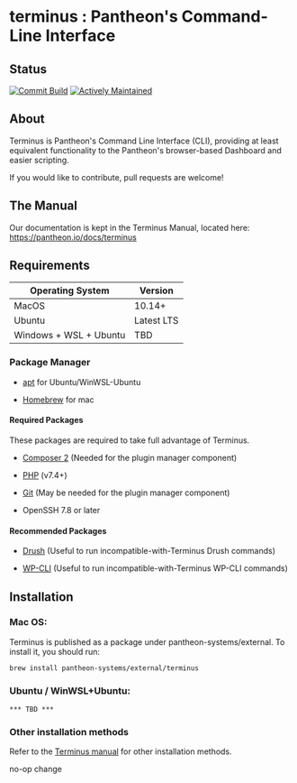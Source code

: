 # terminus : Pantheon's Command-Line Interface

## Status

[![Commit Build](https://github.com/pantheon-systems/terminus/actions/workflows/ci.yml/badge.svg?branch=v3.0)](https://github.com/pantheon-systems/terminus/actions/workflows/ci.yml)
[![Actively Maintained](https://img.shields.io/badge/Pantheon-Actively_Maintained-yellow?logo=pantheon&color=FFDC28)](https://pantheon.io/docs/oss-support-levels#actively-maintained-support)

## About

Terminus is Pantheon's Command Line Interface (CLI), providing at least equivalent functionality to the Pantheon's
browser-based Dashboard and easier scripting.

If you would like to contribute, pull requests are welcome!

## The Manual

Our documentation is kept in the Terminus Manual, located here: https://pantheon.io/docs/terminus

## Requirements

| Operating System       | Version    |
|------------------------|------------|
| MacOS                  | 10.14+     |
| Ubuntu                 | Latest LTS |
| Windows + WSL + Ubuntu | TBD        |

### Package Manager

- [apt](https://ubuntu.com/server/docs/package-management) for Ubuntu/WinWSL-Ubuntu

- [Homebrew](https://brew.sh) for mac

#### Required Packages

These packages are required to take full advantage of Terminus.

- [Composer 2](https://getcomposer.org) (Needed for the plugin manager component)

- [PHP](https://www.php.net) (v7.4+)

- [Git](https://help.github.com/articles/set-up-git/) (May be needed for the plugin manager component)

- OpenSSH 7.8 or later

#### Recommended Packages

- [Drush](http://docs.drush.org/en/master/install/) (Useful to run incompatible-with-Terminus Drush commands)

- [WP-CLI](http://wp-cli.org/) (Useful to run incompatible-with-Terminus WP-CLI commands)


## Installation

### Mac OS:

Terminus is published as a package under pantheon-systems/external. To install it, you should run:

```
brew install pantheon-systems/external/terminus
```

### Ubuntu / WinWSL+Ubuntu:

`*** TBD ***`

### Other installation methods

Refer to the [Terminus manual](https://pantheon.io/docs/terminus/install#install-terminus) for other installation methods.

no-op change

